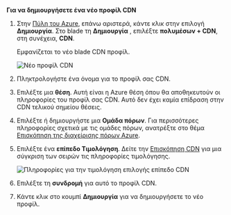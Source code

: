 **Για να δημιουργήσετε ένα νέο προφίλ CDN**

1. Στην [Πύλη του Azure](https://portal.azure.com), επάνω αριστερά, κάντε κλικ στην επιλογή **Δημιουργία**.  Στο blade τη **Δημιουργία** , επιλέξτε **πολυμέσων + CDN**, στη συνέχεια, **CDN**.

    Εμφανίζεται το νέο blade CDN προφίλ.

    ![Νέο προφίλ CDN](./media/cdn-create-profile/new-cdn-profile-include.png)

2. Πληκτρολογήστε ένα όνομα για το προφίλ σας CDN.

3. Επιλέξτε μια **θέση**.  Αυτή είναι η Azure θέση όπου θα αποθηκευτούν οι πληροφορίες του προφίλ σας CDN.  Αυτό δεν έχει καμία επίδραση στην CDN τελικού σημείου θέσεις.

4. Επιλέξτε ή δημιουργήστε μια **Ομάδα πόρων**.  Για περισσότερες πληροφορίες σχετικά με τις ομάδες πόρων, ανατρέξτε στο θέμα [Επισκόπηση της διαχείρισης πόρων Azure](resource-group-overview.md#resource-groups).

5. Επιλέξτε ένα **επίπεδο Τιμολόγηση**.  Δείτε την [Επισκόπηση CDN](cdn-overview.md#azure-cdn-features) για μια σύγκριση των σειρών τις πληροφορίες τιμολόγησης.
    
    ![Πληροφορίες για την τιμολόγηση επιλογής επίπεδο CDN](./media/cdn-create-profile/cdn-choose-sku-include.png)

6. Επιλέξτε τη **συνδρομή** για αυτό το προφίλ CDN.

7. Κάντε κλικ στο κουμπί **Δημιουργία** για να δημιουργήσετε το νέο προφίλ. 